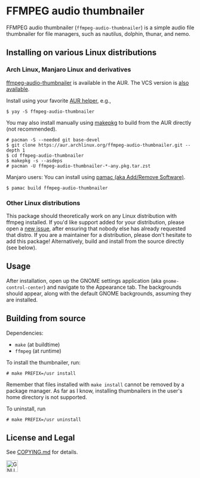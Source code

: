 # FFMPEG audio thumbnailer

FFMPEG audio thumbnailer (`ffmpeg-audio-thumbnailer`) is a simple audio file thumbnailer for file managers, such as nautilus, dolphin, thunar, and nemo.

## Installing on various Linux distributions

### Arch Linux, Manjaro Linux and derivatives

[ffmpeg-audio-thumbnailer](https://aur.archlinux.org/packages/ffmpeg-audio-thumbnailer/) is available in the AUR. The VCS version is [also available](https://aur.archlinux.org/packages/ffmpeg-audio-thumbnailer-git/).

Install using your favorite [AUR helper](https://wiki.archlinux.org/title/AUR_helpers), e.g.,

```
$ yay -S ffmpeg-audio-thumbnailer
```

You may also install manually using [makepkg](https://wiki.archlinux.org/title/Makepkg) to build from the AUR directly (not recommended).

```
# pacman -S --needed git base-devel
$ git clone https://aur.archlinux.org/ffmpeg-audio-thumbnailer.git --depth 1
$ cd ffmpeg-audio-thumbnailer
$ makepkg -s --asdeps
# pacman -U ffmpeg-audio-thumbnailer-*-any.pkg.tar.zst
```

Manjaro users: You can install using [pamac (aka Add/Remove Software)](https://wiki.manjaro.org/index.php?title=Pamac).

```
$ pamac build ffmpeg-audio-thumbnailer
```

### Other Linux distributions

This package should theoretically work on any Linux distribution with ffmpeg installed. If you'd like support added for your distribution, please open a [new issue](https://github.com/saltedcoffii/ffmpeg-audio-thumbnailer/issues/), after ensuring that nobody else has already requested that distro. If you are a maintainer for a distribution, please don't hesitate to add this package! Alternatively, build and install from the source directly (see below).

## Usage

After installation, open up the GNOME settings application (aka `gnome-control-center`) and navigate to the Appearance tab. The backgrounds should appear, along with the default GNOME backgrounds, assuming they are installed.

## Building from source

Dependencies:

  - `make` (at buildtime)
  - `ffmpeg` (at runtime)

To install the thumbnailer, run:
```
# make PREFIX=/usr install
```

Remember that files installed with `make install` cannot be removed by a package manager. As far as I know, installing thumbnailers in the user's home directory is not supported.

To uninstall, run
```
# make PREFIX=/usr uninstall
```

## License and Legal

See [COPYING.md](https://github.com/saltedcoffii/ffmpeg-audio-thumbnailer/blob/master/COPYING) for details.

<a rel="license-software" href="https://www.gnu.org/licenses/gpl-3.0.en.html"><img alt="GNU General Public License" style="border-width:0" src="https://www.gnu.org/graphics/gplv3-127x51.png" height="31" />
